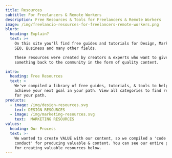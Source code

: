 ```yaml
---
title: Resources
subtitle: For Freelancers & Remote Workers
description: Free Resources & Tools for Freelancers & Remote Workers
image: /img/freelancio-resources-for-freelancers-remote-workers.png
blurb:
  heading: Explain?
  text: >+
    On this site you'll find free guides and tutorials for Design, Marketing,
    SEO, Business and many other fields. 

    These resources were created by creators & experts who want to give
    something back to the community in the form of quality content. 

intro:
  heading: Free Resources
  text: >
    We've compiled a library of free guides, tutorials, & tools to help you
    achieve your next goal in your path. View all categories to find resources
    for your path. 
products:
  - image: /img/design-resources.svg
    text: DESIGN RESOURCES
  - image: /img/marketing-resources.svg
    text:  MARKETING RESOURCES
values:
  heading: Our Process
  text: >-
    We wanted to create VALUE with our content, so we compiled a 'code of
    conduct' for producing valuable & content. You can see our entire process
    for creating valuable resources below.
---
```


